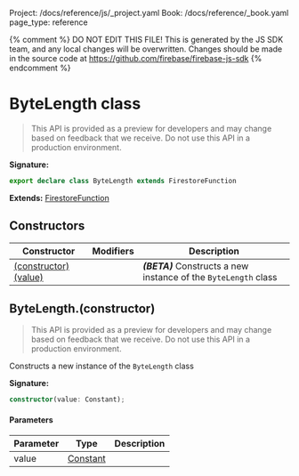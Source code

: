 Project: /docs/reference/js/_project.yaml
Book: /docs/reference/_book.yaml
page_type: reference

{% comment %}
DO NOT EDIT THIS FILE!
This is generated by the JS SDK team, and any local changes will be
overwritten. Changes should be made in the source code at
https://github.com/firebase/firebase-js-sdk
{% endcomment %}

# ByteLength class
> This API is provided as a preview for developers and may change based on feedback that we receive. Do not use this API in a production environment.
> 


<b>Signature:</b>

```typescript
export declare class ByteLength extends FirestoreFunction 
```
<b>Extends:</b> [FirestoreFunction](./firestore_lite.firestorefunction.md#firestorefunction_class)

## Constructors

|  Constructor | Modifiers | Description |
|  --- | --- | --- |
|  [(constructor)(value)](./firestore_lite.bytelength.md#bytelengthconstructor) |  | <b><i>(BETA)</i></b> Constructs a new instance of the <code>ByteLength</code> class |

## ByteLength.(constructor)

> This API is provided as a preview for developers and may change based on feedback that we receive. Do not use this API in a production environment.
> 

Constructs a new instance of the `ByteLength` class

<b>Signature:</b>

```typescript
constructor(value: Constant);
```

#### Parameters

|  Parameter | Type | Description |
|  --- | --- | --- |
|  value | [Constant](./firestore_lite.constant.md#constant_class) |  |

